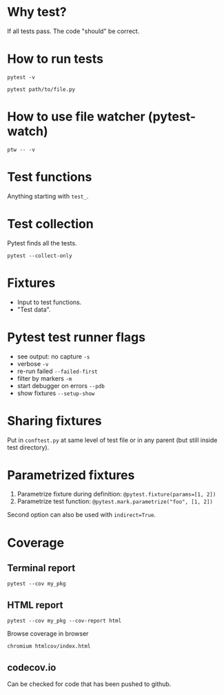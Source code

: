 # Why test?
If all tests pass. The code "should" be correct.

# How to run tests

    pytest -v

    pytest path/to/file.py

# How to use file watcher (pytest-watch)

    ptw -- -v

# Test functions
Anything starting with `test_`.

# Test collection
Pytest finds all the tests.

    pytest --collect-only

# Fixtures
- Input to test functions.
- "Test data".

# Pytest test runner flags

- see output: no capture `-s`
- verbose `-v`
- re-run failed `--failed-first`
- filter by markers `-m`
- start debugger on errors `--pdb`
- show fixtures `--setup-show`

# Sharing fixtures
Put in `conftest.py` at same level of test file or in any parent (but still
inside test directory).

# Parametrized fixtures

1. Parametrize fixture during definition: `@pytest.fixture(params=[1, 2])`
2. Parametrize test function: `@pytest.mark.parametrize("foo", [1, 2])`

Second option can also be used with `indirect=True`.

# Coverage
## Terminal report

    pytest --cov my_pkg

## HTML report

    pytest --cov my_pkg --cov-report html

Browse coverage in browser

    chromium htmlcov/index.html

## codecov.io
Can be checked for code that has been pushed to github.
